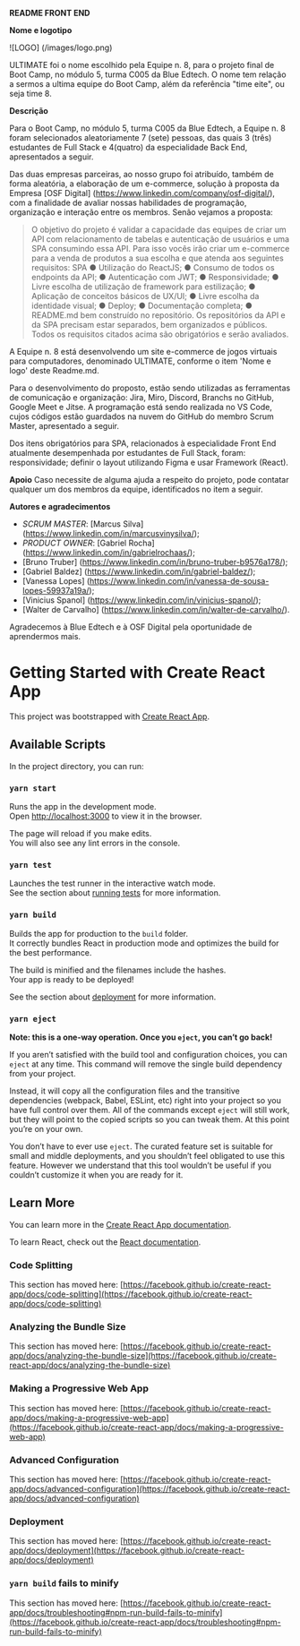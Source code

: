**README FRONT END**

**Nome e logotipo**

![LOGO] (/images/logo.png)

ULTIMATE foi o nome escolhido pela Equipe n. 8, para o projeto final de Boot Camp, no módulo 5, turma C005 da Blue Edtech. O nome tem relação a sermos a ultima equipe do Boot Camp, além da referência "time eite", ou seja time 8.

**Descrição**

Para o Boot Camp, no módulo 5, turma C005 da Blue Edtech, a Equipe n. 8 foram selecionados aleatoriamente 7 (sete) pessoas, das quais 3 (três) estudantes de Full Stack e 4(quatro) da especialidade Back End, apresentados a seguir.

Das duas empresas parceiras, ao nosso grupo foi atribuído, também de forma aleatória, a elaboração de um e-commerce, solução à proposta da Empresa [OSF Digital] (https://www.linkedin.com/company/osf-digital/), com a finalidade de avaliar nossas habilidades de programação, organização e interação entre os membros. Senão vejamos a proposta:

> O objetivo do projeto é validar a capacidade das equipes de criar um API com relacionamento de tabelas e autenticação de usuários e uma SPA consumindo essa API. Para isso vocês irão criar um e-commerce para a venda de produtos a sua escolha e que atenda aos seguintes requisitos:
> SPA
> ● Utilização do ReactJS;
> ● Consumo de todos os endpoints da API;
> ● Autenticação com JWT;
> ● Responsividade;
> ● Livre escolha de utilização de framework para estilização;
> ● Aplicação de conceitos básicos de UX/UI;
> ● Livre escolha da identidade visual;
> ● Deploy;
> ● Documentação completa;
> ● README.md bem construído no repositório.
> Os repositórios da API e da SPA precisam estar separados, bem organizados e públicos. Todos os requisitos citados acima são obrigatórios e serão avaliados.

A Equipe n. 8 está desenvolvendo um site e-commerce de jogos virtuais para computadores, denominado ULTIMATE, conforme o item 'Nome e logo' deste Readme.md.

Para o desenvolvimento do proposto, estão sendo utilizadas as ferramentas de comunicação e organização: Jira, Miro, Discord, Branchs no GitHub, Google Meet e Jitse. A programação está sendo realizada no VS Code, cujos códigos estão guardados na nuvem do GitHub do membro Scrum Master, apresentado a seguir.

Dos itens obrigatórios para SPA, relacionados à especialidade Front End atualmente desempenhada por estudantes de Full Stack, foram: responsividade; definir o layout utilizando Figma e usar Framework (React).

**Apoio**
Caso necessite de alguma ajuda a respeito do projeto, pode contatar qualquer um dos membros da equipe, identificados no item a seguir.

 **Autores e agradecimentos**
- *SCRUM MASTER*: [Marcus Silva] (https://www.linkedin.com/in/marcusvinysilva/);
- *PRODUCT OWNER*: [Gabriel Rocha] (https://www.linkedin.com/in/gabrielrochaas/);
- [Bruno Truber] (https://www.linkedin.com/in/bruno-truber-b9576a178/);
- [Gabriel Baldez] (https://www.linkedin.com/in/gabriel-baldez/);
- [Vanessa Lopes] (https://www.linkedin.com/in/vanessa-de-sousa-lopes-59937a19a/);
- [Vinicius Spanol] (https://www.linkedin.com/in/vinicius-spanol/);
- [Walter de Carvalho] (https://www.linkedin.com/in/walter-de-carvalho/).

Agradecemos à Blue Edtech e à OSF Digital pela oportunidade de aprendermos mais. 




# Getting Started with Create React App

This project was bootstrapped with [Create React App](https://github.com/facebook/create-react-app).

## Available Scripts

In the project directory, you can run:

### `yarn start`

Runs the app in the development mode.\
Open [http://localhost:3000](http://localhost:3000) to view it in the browser.

The page will reload if you make edits.\
You will also see any lint errors in the console.

### `yarn test`

Launches the test runner in the interactive watch mode.\
See the section about [running tests](https://facebook.github.io/create-react-app/docs/running-tests) for more information.

### `yarn build`

Builds the app for production to the `build` folder.\
It correctly bundles React in production mode and optimizes the build for the best performance.

The build is minified and the filenames include the hashes.\
Your app is ready to be deployed!

See the section about [deployment](https://facebook.github.io/create-react-app/docs/deployment) for more information.

### `yarn eject`

**Note: this is a one-way operation. Once you `eject`, you can’t go back!**

If you aren’t satisfied with the build tool and configuration choices, you can `eject` at any time. This command will remove the single build dependency from your project.

Instead, it will copy all the configuration files and the transitive dependencies (webpack, Babel, ESLint, etc) right into your project so you have full control over them. All of the commands except `eject` will still work, but they will point to the copied scripts so you can tweak them. At this point you’re on your own.

You don’t have to ever use `eject`. The curated feature set is suitable for small and middle deployments, and you shouldn’t feel obligated to use this feature. However we understand that this tool wouldn’t be useful if you couldn’t customize it when you are ready for it.

## Learn More

You can learn more in the [Create React App documentation](https://facebook.github.io/create-react-app/docs/getting-started).

To learn React, check out the [React documentation](https://reactjs.org/).

### Code Splitting

This section has moved here: [https://facebook.github.io/create-react-app/docs/code-splitting](https://facebook.github.io/create-react-app/docs/code-splitting)

### Analyzing the Bundle Size

This section has moved here: [https://facebook.github.io/create-react-app/docs/analyzing-the-bundle-size](https://facebook.github.io/create-react-app/docs/analyzing-the-bundle-size)

### Making a Progressive Web App

This section has moved here: [https://facebook.github.io/create-react-app/docs/making-a-progressive-web-app](https://facebook.github.io/create-react-app/docs/making-a-progressive-web-app)

### Advanced Configuration

This section has moved here: [https://facebook.github.io/create-react-app/docs/advanced-configuration](https://facebook.github.io/create-react-app/docs/advanced-configuration)

### Deployment

This section has moved here: [https://facebook.github.io/create-react-app/docs/deployment](https://facebook.github.io/create-react-app/docs/deployment)

### `yarn build` fails to minify

This section has moved here: [https://facebook.github.io/create-react-app/docs/troubleshooting#npm-run-build-fails-to-minify](https://facebook.github.io/create-react-app/docs/troubleshooting#npm-run-build-fails-to-minify)
